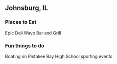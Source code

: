 ## Johnsburg, IL

### Places to Eat
Epic Deli
Wave Bar and Grill

### Fun things to do
Boating on Pistakee Bay
High School sporting events
